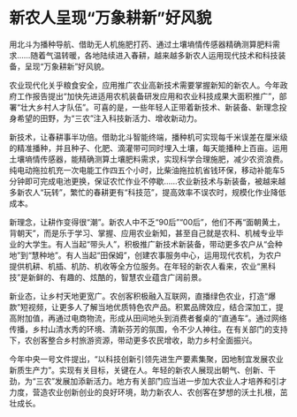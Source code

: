 # 新农人呈现“万象耕新”好风貌

用北斗为播种导航、借助无人机施肥打药、通过土壤墒情传感器精确测算肥料需求……随着气温转暖，各地陆续进入春耕，越来越多新农人运用现代技术和科技装备，呈现“万象耕新”好风貌。

农业现代化关乎粮食安全，应用推广农业高新技术需要掌握新知的新农人。今年政府工作报告提出“加快先进适用农机装备研发应用和农业科技成果大面积推广”，部署“壮大乡村人才队伍”。可喜的是，一些年轻人正带着新技术、新装备、新理念投身希望的田野，为“三农”注入科技新活力、增收新动力。

新技术，让春耕事半功倍。借助北斗智能终端，播种机可实现每千米误差在厘米级的精准播种，并且种子、化肥、滴灌带可同时埋入土壤，每天能播种上百亩。运用土壤墒情传感器，能精确测算土壤肥料需求，实现科学合理施肥，减少农资浪费。纯电动拖拉机充一次电能工作四五个小时，比柴油拖拉机省钱环保，移动补能车5分钟即可完成电池更换，保证农忙作业不停歇……农业新技术与新装备，被越来越多新农人“玩转”，繁忙的春耕更有“科技范”，提高效率不误农时，规模化作业降低成本。

新理念，让耕作变得很“潮”。新农人中不乏“90后”“00后”，他们不再“面朝黄土，背朝天”，而是乐于学习、掌握、应用农业新知，甚至自己就是农科、机械专业毕业的大学生。有人当起“带头人”，积极推广新技术新装备，带动更多农户从“会种地”到“慧种地”。有人当起“田保姆”，创建农事服务中心，运用现代农机，为农户提供机耕、机插、机防、机收等全方位服务。在年轻的新农人看来，农业“黑科技”是新鲜的、有趣的、炫酷的，智慧农业蕴含广阔前景。

新业态，让乡村天地更宽广。农创客积极融入互联网，直播绿色农业，打造“爆款”短视频，让更多人了解当地优质特色农产品。积累品牌效应，结合深加工，提高附加值，再通过电商物流，形成从田间地头到消费者餐桌的“直通车”。通过网络传播，乡村山清水秀的环境、清新芬芳的氛围，令不少人神往。在有关部门的支持下，农创客整合乡村旅游资源，带动更多农民增收，助力乡村全面振兴。

今年中央一号文件提出，“以科技创新引领先进生产要素集聚，因地制宜发展农业新质生产力”。实现有关目标，关键在人。年轻的新农人展现出朝气、创新、干劲，为“三农”发展加添新活力。地方有关部门应当进一步加大农业人才培养和引才力度，营造农业创新创业的良好环境，助力新农人、农创客在梦想的沃土扎根，茁壮成长。